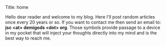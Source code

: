 Title: home

Hello dear reader and welcome to my blog. Here I'll post random articles once every 20 years or so. If you want to contact me then send an email to: <b>jsc &lt;at&gt; demigods &lt;dot&gt; org</b>. Those symbols provide passage to a device in my pocket that will inject your thoughts directly into my mind and is the best way to reach me.
